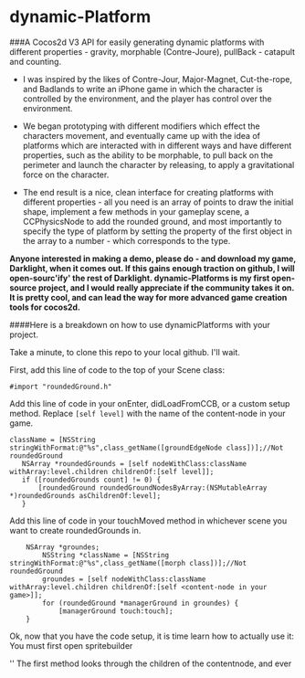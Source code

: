 dynamic-Platform
================

###A Cocos2d V3 API for easily generating  dynamic platforms with different properties - gravity, morphable (Contre-Joure),  pullBack - catapult and counting. 

- I was inspired by the likes of Contre-Jour, Major-Magnet, Cut-the-rope, and Badlands to write an iPhone game in which the character is controlled by the environment, and the player has control over the environment. 

- We began prototyping with different modifiers which effect the characters movement, and eventually came up with the idea of platforms which are interacted with in different ways and have different properties, such as the ability to be morphable, to pull back on the perimeter and launch the character by releasing, to apply a gravitational force on the character. 

- The end result is a nice, clean interface for creating platforms with different properties - all you need is an array of points to draw the initial shape, implement a few methods in your gameplay scene, a CCPhysicsNode to add the rounded ground, and most importantly to specify the type of platform by setting the property of the first object in the array to a number - which corresponds to the type. 

**Anyone interested in making a demo, please do - and download my game, Darklight, when it comes out. If this gains enough traction on github, I will open-sourc'ify' the rest of Darklight. dynamic-Platforms is my first open-source project, and I would really appreciate if the community takes it on. It is pretty cool, and can lead the way for more advanced game creation tools for cocos2d.**

####Here is a breakdown on how to use dynamicPlatforms with your project. 

Take a minute, to clone this repo to your local github. I'll wait. 

First, add this line of code to the top of your Scene class:


    #import "roundedGround.h"


Add this line of code in your onEnter, didLoadFromCCB, or a custom setup method. Replace <code>[self level]</code> with the name of the content-node in your game. 

    className = [NSString stringWithFormat:@"%s",class_getName([groundEdgeNode class])];//Not roundedGround
       NSArray *roundedGrounds = [self nodeWithClass:className withArray:level.children childrenOf:[self level]];
       if ([roundedGrounds count] != 0) {
           [roundedGround roundedGroundNodesByArray:(NSMutableArray *)roundedGrounds asChildrenOf:level];
       }
   


Add this line of code in your touchMoved method in whichever scene you want to create roundedGrounds in. 
``` 
    NSArray *groundes;
        NSString *className = [NSString stringWithFormat:@"%s",class_getName([morph class])];//Not roundedGround
        groundes = [self nodeWithClass:className withArray:level.children childrenOf:[self <content-node in your      game>]];
        for (roundedGround *managerGround in groundes) {
            [managerGround touch:touch];
    }
```

Ok, now that you have the code setup, it is time learn how to actually use it:
You must first open spritebuilder 


''
  The first method looks through the children of the contentnode, and ever
